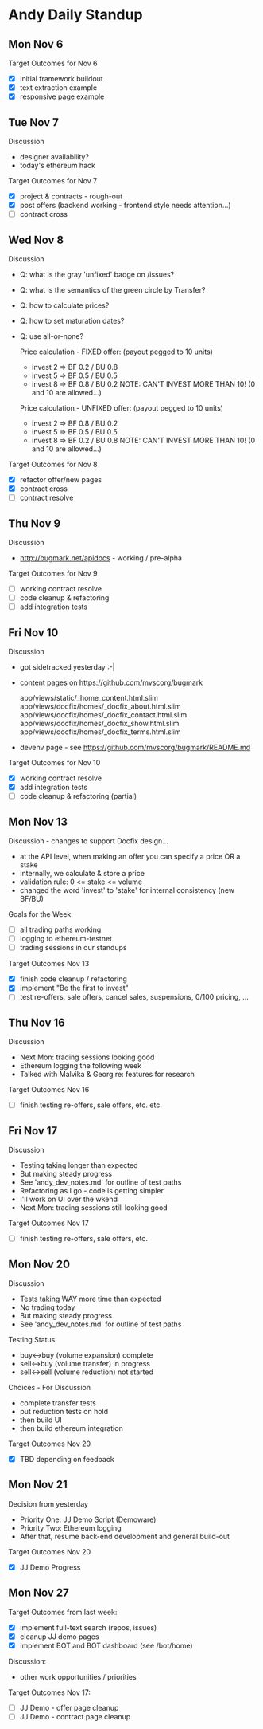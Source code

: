 # Andy Daily Standup

Mon Nov 6
----------------------------------------------

Target Outcomes for Nov 6
- [x] initial framework buildout
- [x] text extraction example
- [x] responsive page example

Tue Nov 7
----------------------------------------------

Discussion
- designer availability?
- today's ethereum hack

Target Outcomes for Nov 7
- [x] project & contracts - rough-out
- [x] post offers (backend working - frontend style needs attention...)
- [ ] contract cross

Wed Nov 8
----------------------------------------------

Discussion
- Q: what is the gray 'unfixed' badge on /issues?
- Q: what is the semantics of the green circle by Transfer?
- Q: how to calculate prices?
- Q: how to set maturation dates?
- Q: use all-or-none?

    Price calculation - FIXED offer: (payout pegged to 10 units)
    - invest 2 => BF 0.2  / BU 0.8
    - invest 5 => BF 0.5  / BU 0.5 
    - invest 8 => BF 0.8  / BU 0.2
    NOTE: CAN'T INVEST MORE THAN 10!  (0 and 10 are allowed...)

    Price calculation - UNFIXED offer: (payout pegged to 10 units)
    - invest 2 => BF 0.8  / BU 0.2
    - invest 5 => BF 0.5  / BU 0.5 
    - invest 8 => BF 0.2  / BU 0.8
    NOTE: CAN'T INVEST MORE THAN 10!  (0 and 10 are allowed...)

Target Outcomes for Nov 8
- [x] refactor offer/new pages
- [x] contract cross
- [ ] contract resolve

Thu Nov 9
----------------------------------------------

Discussion
- http://bugmark.net/apidocs - working / pre-alpha

Target Outcomes for Nov 9
- [ ] working contract resolve
- [ ] code cleanup & refactoring
- [ ] add integration tests

Fri Nov 10
----------------------------------------------

Discussion
- got sidetracked yesterday :-|
- content pages on https://github.com/mvscorg/bugmark

    app/views/static/_home_content.html.slim
    app/views/docfix/homes/_docfix_about.html.slim  
    app/views/docfix/homes/_docfix_contact.html.slim  
    app/views/docfix/homes/_docfix_show.html.slim  
    app/views/docfix/homes/_docfix_terms.html.slim  
    
 - devenv page - see https://github.com/mvscorg/bugmark/README.md
 
 Target Outcomes for Nov 10
 - [x] working contract resolve
 - [x] add integration tests
 - [ ] code cleanup & refactoring (partial)
 
Mon Nov 13
----------------------------------------------

Discussion - changes to support Docfix design...
- at the API level, when making an offer you can specify a price OR a stake
- internally, we calculate & store a price
- validation rule: 0 <= stake <= volume
- changed the word 'invest' to 'stake' for internal consistency (new BF/BU)

Goals for the Week
- [ ] all trading paths working
- [ ] logging to ethereum-testnet
- [ ] trading sessions in our standups

Target Outcomes Nov 13
- [x] finish code cleanup / refactoring
- [x] implement "Be the first to invest"
- [ ] test re-offers, sale offers, cancel sales, suspensions, 0/100 pricing, ...

Thu Nov 16
----------------------------------------------

Discussion
- Next Mon: trading sessions looking good
- Ethereum logging the following week
- Talked with Malvika & Georg re: features for research

Target Outcomes Nov 16
- [ ] finish testing re-offers, sale offers, etc. etc.

Fri Nov 17
----------------------------------------------

Discussion
- Testing taking longer than expected 
- But making steady progress
- See 'andy_dev_notes.md' for outline of test paths
- Refactoring as I go - code is getting simpler
- I'll work on UI over the wkend
- Next Mon: trading sessions still looking good

Target Outcomes Nov 17
- [ ] finish testing re-offers, sale offers, etc.

Mon Nov 20
----------------------------------------------

Discussion
- Tests taking WAY more time than expected
- No trading today
- But making steady progress
- See 'andy_dev_notes.md' for outline of test paths

Testing Status
- buy<->buy (volume expansion) complete
- sell<->buy (volume transfer) in progress
- sell<->sell (volume reduction) not started

Choices - For Discussion
- complete transfer tests
- put reduction tests on hold
- then build UI
- then build ethereum integration 

Target Outcomes Nov 20
- [x] TBD depending on feedback

Mon Nov 21
----------------------------------------------

Decision from yesterday
- Priority One: JJ Demo Script (Demoware)
- Priority Two: Ethereum logging
- After that, resume back-end development and general build-out

Target Outcomes Nov 20
- [x] JJ Demo Progress

Mon Nov 27
----------------------------------------------

Target Outcomes from last week:
- [x] implement full-text search (repos, issues)
- [x] cleanup JJ demo pages
- [x] implement BOT and BOT dashboard (see /bot/home)

Discussion:
- other work opportunities / priorities

Target Outcomes Nov 17:
- [ ] JJ Demo - offer page cleanup
- [ ] JJ Demo - contract page cleanup
